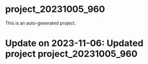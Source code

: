 # project_20231005_960

This is an auto-generated project.

# Update on 2023-11-06: Updated project project_20231005_960
